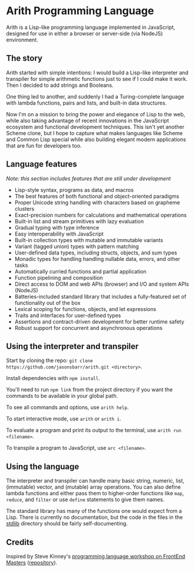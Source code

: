 # Arith Programming Language

Arith is a Lisp-like programming language implemented in JavaScript, designed for use in either a browser or server-side (via NodeJS) environment.

## The story

Arith started with simple intentions: I would build a Lisp-like interpreter and transpiler for simple arithmetic functions just to see if I could make it work. Then I decided to add strings and Booleans.

One thing led to another, and suddenly I had a Turing-complete language with lambda functions, pairs and lists, and built-in data structures.

Now I'm on a mission to bring the power and elegance of Lisp to the web, while also taking advantage of recent innovations in the JavaScript ecosystem and functional development techniques. This isn't yet another Scheme clone, but I hope to capture what makes languages like Scheme and Common Lisp special while also building elegant modern applications that are fun for developers too.

## Language features

*Note: this section includes features that are still under development*

- Lisp-style syntax, programs as data, and macros
- The best features of both functional and object-oriented paradigms
- Proper Unicode string handling with characters based on grapheme clusters
- Exact-precision numbers for calculations and mathematical operations
- Built-in list and stream primitives with lazy evaluation
- Gradual typing with type inference
- Easy interoperability with JavaScript
- Built-in collection types with mutable and immutable variants
- Variant (tagged union) types with pattern matching
- User-defined data types, including structs, objects, and sum types
- Monadic types for handling handling nullable data, errors, and other tasks
- Automatically curried functions and partial application
- Function pipelining and composition
- Direct access to DOM and web APIs (browser) and I/O and system APIs (NodeJS)
- Batteries-included standard library that includes a fully-featured set of functionality out of the box
- Lexical scoping for functions, objects, and let expressions
- Traits and interfaces for user-defined types
- Assertions and contract-driven development for better runtime safety
- Robust support for concurrent and asynchronous operations

## Using the interpreter and transpiler

Start by cloning the repo: `git clone https://github.com/jasonsbarr/arith.git <directory>`.

Install dependencies with `npm install`.

You'll need to run `npm link` from the project directory if you want the commands to be available in your global path.

To see all commands and options, use `arith help`.

To start interactive mode, use `arith` or `arith i`.

To evaluate a program and print its output to the terminal, use `arith run <filename>`.

To transpile a program to JavaScript, use `arc <filename>`.

## Using the language

The interpreter and transpiler can handle many basic string, numeric, list, (immutable) vector, and (mutable) array operations. You can also define lambda functions and either pass them to higher-order functions like `map`, `reduce`, and `filter` or use `define` statements to give them names.

The standard library has many of the functions one would expect from a Lisp. There is currently no documentation, but the code in the files in the [stdlib](./src/stdlib) directory should be fairly self-documenting.

## Credits

Inspired by Steve Kinney's [programming language workshop on FrontEnd Masters](https://frontendmasters.com/courses/programming-language/) ([repository](https://github.com/stevekinney/dropbear)).
